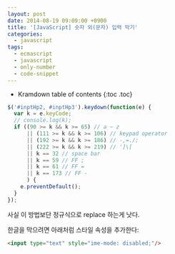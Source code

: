 ```yaml
---
layout: post
date: 2014-08-19 09:09:00 +0900
title: '[JavaScript] 숫자 외(문자) 입력 막기'
categories:
  - javascript
tags:
  - ecmascript
  - javascript
  - only-number
  - code-snippet
---
```


* Kramdown table of contents
{:toc .toc}

```js
$('#inptHp2, #inptHp3').keydown(function(e) {
  var k = e.keyCode;
  // console.log(k);
  if ((90 >= k && k >= 65) // a ~ z
      || (111 >= k && k >= 106) // keypad operator
      || (192 >= k && k >= 186) // -,=./;
      || (222 >= k && k >= 219) // ']\[
      || k == 32 // space bar
      || k == 59 // FF ;
      || k == 61 // FF =
      || k == 173 // FF -
      ) {
    e.preventDefault();
  }
});
```

사실 이 방법보단 정규식으로 replace 하는게 낫다.

한글을 막으려면 아래처럼 스타일 속성을 추가한다:

```html
<input type="text" style="ime-mode: disabled;"/>
```
